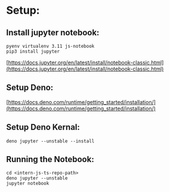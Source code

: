 # Setup:

## Install jupyter notebook:
```
pyenv virtualenv 3.11 js-notebook
pip3 install jupyter
```
[https://docs.jupyter.org/en/latest/install/notebook-classic.html](https://docs.jupyter.org/en/latest/install/notebook-classic.html)


## Setup Deno:
[https://docs.deno.com/runtime/getting_started/installation/](https://docs.deno.com/runtime/getting_started/installation/)

## Setup Deno Kernal:
```
deno jupyter --unstable --install

```

## Running the Notebook:
```
cd <intern-js-ts-repo-path>
deno jupyter --unstable
jupyter notebook
```
